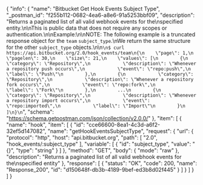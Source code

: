 {
  "info": {
    "name": "Bitbucket Get Hook Events Subject Type",
    "_postman_id": "f255b112-0682-4ea6-a8e6-91a5253bbf09",
    "description": "Returns a paginated list of all valid webhook events for the\nspecified entity.\n\nThis is public data that does not require any scopes or authentication.\n\nExample:\n\nNOTE: The following example is a truncated response object for the `team` `subject_type`.\nWe return the same structure for the other `subject_type` objects.\n\n```\n$ curl https://api.bitbucket.org/2.0/hook_events/team\n{\n    \"page\": 1,\n    \"pagelen\": 30,\n    \"size\": 21,\n    \"values\": [\n        {\n            \"category\": \"Repository\",\n            \"description\": \"Whenever a repository push occurs\",\n            \"event\": \"repo:push\",\n            \"label\": \"Push\"\n        },\n        {\n            \"category\": \"Repository\",\n            \"description\": \"Whenever a repository fork occurs\",\n            \"event\": \"repo:fork\",\n            \"label\": \"Fork\"\n        },\n        ...\n        {\n            \"category\": \"Repository\",\n            \"description\": \"Whenever a repository import occurs\",\n            \"event\": \"repo:imported\",\n            \"label\": \"Import\"\n        }\n    ]\n}\n```",
    "schema": "https://schema.getpostman.com/json/collection/v2.0.0/"
  },
  "item": [
    {
      "name": "hook",
      "item": [
        {
          "id": "cce66600-8ea1-4c3d-a6f2-32ef5d147082",
          "name": "getHookEventsSubjectType",
          "request": {
            "url": {
              "protocol": "http",
              "host": "api.bitbucket.org",
              "path": [
                "2.0",
                "hook_events/:subject_type"
              ],
              "variable": [
                {
                  "id": "subject_type",
                  "value": "{}",
                  "type": "string"
                }
              ]
            },
            "method": "GET",
            "body": {
              "mode": "raw"
            },
            "description": "Returns a paginated list of all valid webhook events for the\nspecified entity"
          },
          "response": [
            {
              "status": "OK",
              "code": 200,
              "name": "Response_200",
              "id": "d150648f-db3b-4189-9bef-ed3b8d02f445"
            }
          ]
        }
      ]
    }
  ]
}